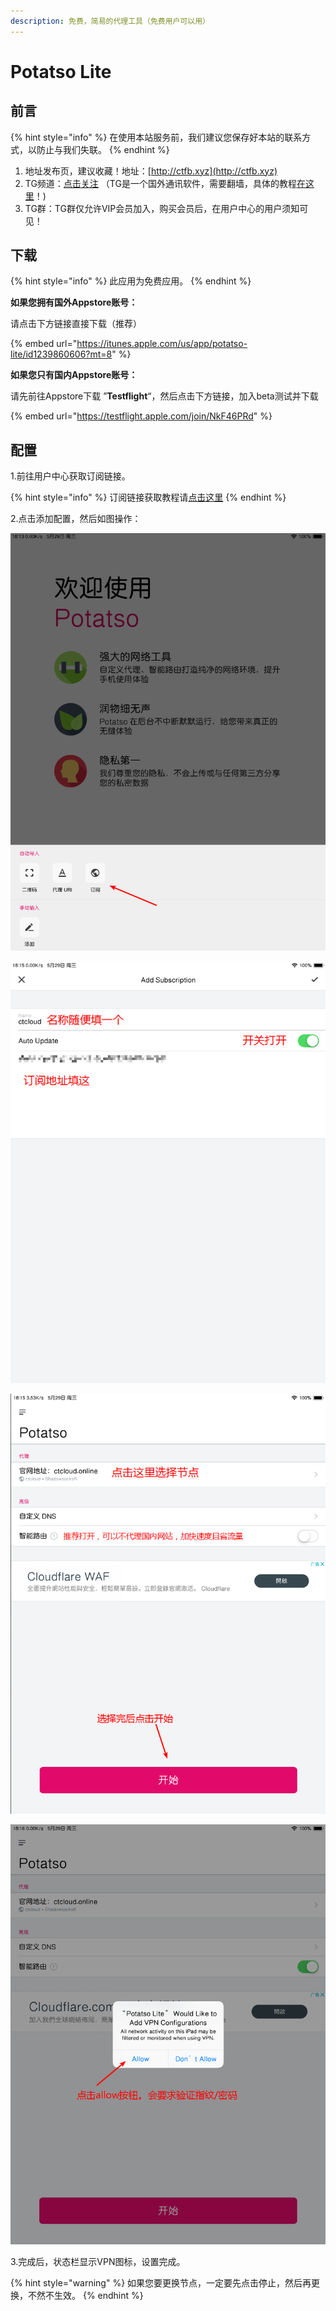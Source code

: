 ```yaml
---
description: 免费，简易的代理工具（免费用户可以用）
---
```


# Potatso Lite

## 前言

{% hint style="info" %}
在使用本站服务前，我们建议您保存好本站的联系方式，以防止与我们失联。
{% endhint %}

1. 地址发布页，建议收藏！地址：[http://ctfb.xyz](http://ctfb.xyz)
2. TG频道：[点击关注](https://t.me/cctcloud) （TG是一个国外通讯软件，需要翻墙，具体的教程[在这里](../../advanced/telegram.md)！\)
3. TG群：TG群仅允许VIP会员加入，购买会员后，在用户中心的用户须知可见！

## 下载

{% hint style="info" %}
此应用为免费应用。
{% endhint %}

**如果您拥有国外Appstore账号：**

请点击下方链接直接下载（推荐）

{% embed url="https://itunes.apple.com/us/app/potatso-lite/id1239860606?mt=8" %}

**如果您只有国内Appstore账号：**

请先前往Appstore下载 ”**Testflight**“，然后点击下方链接，加入beta测试并下载

{% embed url="https://testflight.apple.com/join/NkF46PRd" %}

## 配置

1.前往用户中心获取订阅链接。

{% hint style="info" %}
订阅链接获取教程请[点击这里](../../panel.md#ding-yue-tuo-guan-lian-jie)
{% endhint %}

2.点击添加配置，然后如图操作：

![](../../.gitbook/assets/snipaste_2019-05-29_18-19-12.png)

![](../../.gitbook/assets/snipaste_2019-05-29_18-20-36.png)

![](../../.gitbook/assets/snipaste_2019-05-29_18-22-26.png)

![](../../.gitbook/assets/snipaste_2019-05-29_18-23-08.png)

3.完成后，状态栏显示VPN图标，设置完成。

{% hint style="warning" %}
如果您要更换节点，一定要先点击停止，然后再更换，不然不生效。
{% endhint %}

